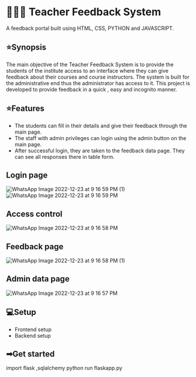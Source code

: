 # 👨‍🎓📝 Teacher Feedback System

A feedback portal built using HTML, CSS, PYTHON and JAVASCRIPT.



## ⭐Synopsis
The main objective of the Teacher Feedback System is to provide the students of the institute access to an interface where they can give feedback about their courses and course instructors. The system is built for the administrative end thus the administrator has access to it. This project is developed to provide feedback in a quick , easy and incognito manner.
## ⭐Features

- The students can fill in their details and give their feedback through the main page.
- The staff with admin privileges can login using the admin button on the main page.
- After successful login, they are taken to the feedback data page. They can see all responses there in table form.
## Login page
![WhatsApp Image 2022-12-23 at 9 16 59 PM (1)](https://user-images.githubusercontent.com/96631518/209461431-67f49dd7-d992-4191-af06-03aa17d2a764.jpeg)
![WhatsApp Image 2022-12-23 at 9 16 59 PM](https://user-images.githubusercontent.com/96631518/209461435-5bd53802-2d96-4af0-8d41-9023b6f661ba.jpeg)

## Access control
![WhatsApp Image 2022-12-23 at 9 16 58 PM](https://user-images.githubusercontent.com/96631518/209461428-f911ace9-8e24-4405-839b-2227a969d375.jpeg)

## Feedback page
![WhatsApp Image 2022-12-23 at 9 16 58 PM (1)](https://user-images.githubusercontent.com/96631518/209461325-c66b3bbc-eaa8-498e-98ea-f905eb214741.jpeg)

## Admin data page
![WhatsApp Image 2022-12-23 at 9 16 57 PM](https://user-images.githubusercontent.com/96631518/209461440-dde51224-9a20-44c1-90ac-efc4db0d281a.jpeg)

## 💻Setup
- Frontend setup
- Backend setup

## ➡Get started
import flask ,sqlalchemy
python run flaskapp.py
